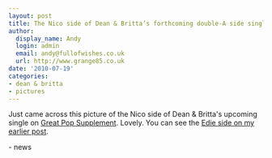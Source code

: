 ```yaml
---
layout: post
title: The Nico side of Dean & Britta’s forthcoming double-A side single
author:
  display_name: Andy
  login: admin
  email: andy@fullofwishes.co.uk
  url: http://www.grange85.co.uk
date: '2010-07-19'
categories:
- dean & britta
- pictures
---
```

<div><a href='http://posterous.com/getfile/files.posterous.com/ahfow/iUoc9F0G9vhEKT54xROlP37dx8d8kuKCaIQxY1kWWqrb5MTPBHCYJ4b8z1P0/dean-and-britta-ill-keep-it-wi.jpg'></a>
<p>Just came across this picture of the Nico side of Dean & Britta&#039;s upcoming single on <a href="http://www.greatpopsupplement.com/">Great Pop Supplement</a>. Lovely. You can see the <a href="/2010/07/15/sleeve-for-the-new-dean-britta-7/">Edie side on my earlier post</a>.</p>
- news
</p></div>
